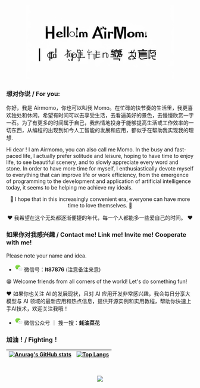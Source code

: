<p align="center"> 
  <img src="./assets/hello-short.png" width="400px" height="200px"/>
</p>

### 想对你说 / For you:

你好，我是 Airmomo，你也可以叫我 Momo。在忙碌的快节奏的生活里，我更喜欢独处和休闲，希望有时间可以去享受生活，去看遍美好的景色，去慢慢欣赏一字一石。为了有更多的时间属于自己，我热情地投身于能够提高生活或工作效率的一切东西，从编程的出现到如今人工智能的发展和应用，都似乎在帮助我实现我的理想.

Hi dear ! I am Airmomo, you can also call me Momo. In the busy and fast-paced life, I actually prefer solitude and leisure, hoping to have time to enjoy life, to see beautiful scenery, and to slowly appreciate every word and stone. In order to have more time for myself, I enthusiastically devote myself to everything that can improve life or work efficiency, from the emergence of programming to the development and application of artificial intelligence today, it seems to be helping me achieve my ideals.

<p align="center"> 
  🌹 I hope that in this increasingly convenient era, everyone can have more time to love themselves. 🌹
</p>
<p align="center"> 
  ❤️ 我希望在这个无处都逐渐便捷的年代，每一个人都能多一些爱自己的时间。 ❤️
</p>

### 如果你对我感兴趣 / Contact me! Link me! Invite me! Cooperate with me!

Please note your name and idea.

- <img align="" alt="蚝油菜花 | WeChat" width="20px" style="margin-right:px" src="./assets/wecaht.png" /> 微信号：**lt87876** (注意备注来意)

😁 Welcome friends from all corners of the world! Let's do something fun!

❤️ 如果你也关注 AI 的发展现状，且对 AI 应用开发非常感兴趣，我会每日分享大模型与 AI 领域的最新应用和热点信息，提供开源实例和实用教程，帮助你快速上手AI技术，欢迎关注我哦！

- <img align="" alt="蚝油菜花 | WeChat" width="20px" style="margin-right:px" src="./assets/wecaht.png" /> 微信公众号 ｜ 搜一搜：**蚝油菜花**

### 加油！/ Fighting！

| [![Anurag's GitHub stats](https://github-readme-stats.vercel.app/api?username=airmomo&show_icons=true&include_all_commits=true&theme=buefy&hide_border=true)](https://github.com/anuraghazra/github-readme-stats) | [![Top Langs](https://github-readme-stats.vercel.app/api/top-langs/?username=airmomo&layout=compact&theme=buefy&hide_border=true)](https://github.com/anuraghazra/github-readme-stats) |
| :---------------------------------------------------------------------------------------------------------------------------------------------------------------------------------------------------------------: | :------------------------------------------------------------------------------------------------------------------------------------------------------------------------------------: |

</br>

<p align="center">
  <img src="https://profile-counter.glitch.me/airmomo/count.svg"/>
</p>
